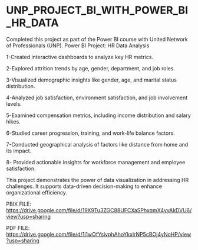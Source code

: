 # UNP_PROJECT_BI_WITH_POWER_BI_HR_DATA

Completed this project as part of the Power BI course with United Network of Professionals (UNP).
Power BI Project: HR Data Analysis                                

1-Created interactive dashboards to analyze key HR metrics.

2-Explored attrition trends by age, gender, department, and job roles.

3-Visualized demographic insights like gender, age, and marital status distribution.

4-Analyzed job satisfaction, environment satisfaction, and job involvement levels.

5-Examined compensation metrics, including income distribution and salary hikes.

6-Studied career progression, training, and work-life balance factors.

7-Conducted geographical analysis of factors like distance from home and its impact.

8- Provided actionable insights for workforce management and employee satisfaction.


This project demonstrates the power of data visualization in addressing HR challenges. It supports data-driven decision-making to enhance organizational efficiency.

PBIX FILE: https://drive.google.com/file/d/19X9Tu3ZGC88UFCXaSPhxqmX4yyAkDVU6/view?usp=sharing

PDF FILE: https://drive.google.com/file/d/1i1wOfYsivphAhoYkxlrNP5cBOj4yNoHP/view?usp=sharing
